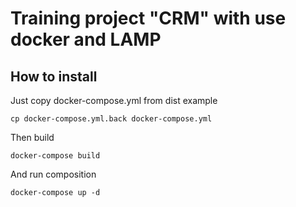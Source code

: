 # Training project "CRM" with use docker and LAMP

## How to install

Just copy docker-compose.yml from dist example

    cp docker-compose.yml.back docker-compose.yml

Then build

    docker-compose build

And run composition

    docker-compose up -d
